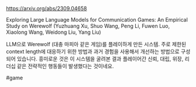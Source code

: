 https://arxiv.org/abs/2309.04658

Exploring Large Language Models for Communication Games: An Empirical Study on Werewolf (Yuzhuang Xu, Shuo Wang, Peng Li, Fuwen Luo, Xiaolong Wang, Weidong Liu, Yang Liu)

LLM으로 Werewolf (대충 마피아 같은 게임)를 플레이하게 만든 시스템. 주로 제한된 context length에 대응하기 위한 방법과 과거 경험을 사용해서 개선하는 방법으로 구성되어 있습니다. 흥미로운 것은 이 시스템을 굴려본 결과 플레이어간 신뢰, 대립, 위장, 리더십 같은 전략적인 행동들이 발생했다는 것이네요.

#game
